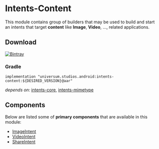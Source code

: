 Intents-Content
===============

This module contains group of builders that may be used to build and start an intents that target 
**content** like **Image**, **Video**, ..., related applications.

## Download ##
[![Bintray](https://api.bintray.com/packages/universum-studios/android/universum.studios.android%3Aintents/images/download.svg)](https://bintray.com/universum-studios/android/universum.studios.android%3Aintents/_latestVersion)

### Gradle ###

    implementation "universum.studios.android:intents-content:${DESIRED_VERSION}@aar"

_depends on:_
[intents-core](https://github.com/universum-studios/android_intents/tree/master/library-core),
[intents-mimetype](https://github.com/universum-studios/android_intents/tree/master/library-mimetype)
    
## Components ##

Below are listed some of **primary components** that are available in this module:

- [ImageIntent](https://github.com/universum-studios/android_intents/blob/master/library-content/src/main/java/universum/studios/android/intent/ImageIntent.java)
- [VideoIntent](https://github.com/universum-studios/android_intents/blob/master/library-content/src/main/java/universum/studios/android/intent/VideoIntent.java)
- [ShareIntent](https://github.com/universum-studios/android_intents/blob/master/library-content/src/main/java/universum/studios/android/intent/ShareIntent.java)
